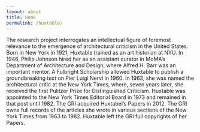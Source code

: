 ```yaml
---
layout: about
title: Home
permalink: /huxtable/
---
```


The research project interrogates an intellectual figure of foremost relevance to the emergence of architectural criticism in the United States. Born in New York in 1921, Huxtable trained as an art historian at NYU. In 1946, Philip Johnson hired her as an assistant curator in MoMA’s Department of Architecture and Design, where Alfred H. Barr was an important mentor. A Fulbright Scholarship allowed Huxtable to publish a groundbreaking text on Pier Luigi Nervi in 1960. In 1963, she was named the architectural critic at the New York Times, where, seven years later, she received the first Pulitzer Prize for Distinguished Criticism. Huxtable was appointed to the New York Times Editorial Board in 1973 and remained in that post until 1982. The GRI acquired Huxtabel’s Papers in 2012. The GRI owns full records of the articles she wrote in various sections of the New York Times from 1963 to 1982. Huxtable left the GRI full copyrights of her Papers.     